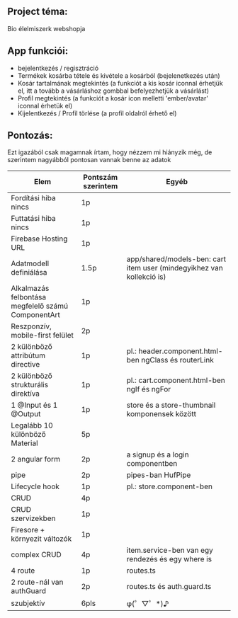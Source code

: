 ## Project téma:

Bio élelmiszerk webshopja

## App funkciói:

* bejelentkezés / regisztráció
* Termékek kosárba tétele és kivétele a kosárból (bejelenetkezés után)
* Kosár tartalmának megtekintés (a funkciót a kis kosár iconnal érhetjük el, itt a tovább a vásárláshoz gombbal befelyezhetjük a vásárlást)
* Profil megtekintés (a funkciót a kosár icon melletti 'ember/avatar' iconnal érhetük el)
* Kijelentkezés / Profil törlése (a profil oldalról érhető el)

## Pontozás:

Ezt igazából csak magamnak írtam, hogy nézzem mi hiányzik még, de szerintem nagyábból pontosan vannak benne az adatok

| Elem                                               | Pontszám szerintem | Egyéb                                                                 |
|----------------------------------------------------|--------------------|-----------------------------------------------------------------------|
| Fordítási hiba nincs                               | 1p                 |                                                                       |
| Futtatási hiba nincs                               | 1p                 |                                                                       |
| Firebase Hosting URL                               | 1p                 |                                                                       |
| Adatmodell definiálása                             | 1.5p               | app/shared/models-ben: cart item user (mindegyikhez van kollekció is) |
| Alkalmazás felbontása megfelelő számú ComponentArt | 1p                 |                                                                       |
| Reszponzív, mobile-first felület                   | 2p                 |                                                                       |
| 2 különböző attribútum directive                   | 1p                 | pl.: header.component.html-ben ngClass és routerLink                  |
| 2 különböző strukturális direktíva                 | 1p                 | pl.: cart.component.html-ben ngIf és ngFor                            |
| 1 @Input és 1 @Output                              | 1p                 | store és a store-thumbnail komponensek között                         |
| Legalább 10 különböző Material                     | 5p                 |                                                                       |
| 2 angular form                                     | 2p                 | a signup és a login componentben                                      |
| pipe                                               | 2p                 | pipes-ban  HufPipe                                                    |
| Lifecycle hook                                     | 1p                 | pl.: store.component-ben                                              |
| CRUD                                               | 4p                 |                                                                       |
| CRUD szervizekben                                  | 1p                 |                                                                       |
| Firesore + környezit változók                      | 1p                 |                                                                       |
| complex CRUD                                       | 4p                 | item.service-ben van egy rendezés és egy where is                     |
| 4 route                                            | 1p                 | routes.ts                                                             |
| 2 route-nál van authGuard                          | 2p                 | routes.ts  és auth.guard.ts                                           |
| szubjektív                                         | 6pls               | φ(゜▽゜*)♪                                                              |

